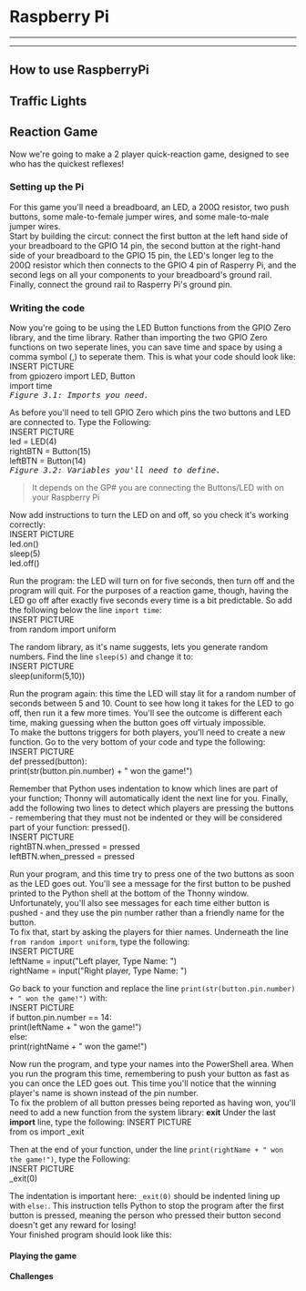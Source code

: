 # Raspberry Pi
---
---
## How to use RaspberryPi 

## Traffic Lights 


## Reaction Game 
  Now we're going to make a 2 player quick-reaction game, designed to see who has the quickest reflexes!
### Setting up the Pi
  For this game you'll need a breadboard, an LED, a 200Ω resistor, two push buttons, some male-to-female jumper wires, and some male-to-male jumper wires.<br>
  Start by building the circut: connect the first button at the left hand side of your breadboard to the GPIO 14 pin, the second button at the right-hand side of your breadboard to the GPIO 15 pin, the LED's longer leg to the 200Ω resistor which then connects to the GPIO 4 pin of Rasperry Pi, and the second legs on all your components to your breadboard's ground rail. Finally, connect the ground rail to Rasperry Pi's ground pin.
### Writing the code
  Now you're going to be using the LED Button functions from the GPIO Zero library, and the time library. Rather than importing the two GPIO Zero functions on two seperate lines, you can save time and space by using a comma symbol (,) to seperate them. This is what your code should look like:<br>
INSERT PICTURE<br>
  from gpiozero import LED, Button<br>
  import time<br>
 <kbd><img src=""><br><i>Figure 3.1: Imports you need.</i></kbd><br>

  As before you'll need to tell GPIO Zero which pins the two buttons and LED are connected to. Type the Following:<br>
INSERT PICTURE<br>
  led = LED(4)<br>
  rightBTN = Button(15)<br>
  leftBTN = Button(14)<br>
  <kbd><img src=""><br><i>Figure 3.2: Variables you'll need to define.</i></kbd><br>
  >It depends on the GP# you are connecting the Buttons/LED with on your Raspberry Pi<br>

  Now add instructions to turn the LED on and off, so you check it's working correctly:<br>
  INSERT PICTURE<br>
  led.on()<br>
  sleep(5)<br>
  led.off()<br>

  Run the program: the LED will turn on for five seconds, then turn off and the program will quit. For the purposes of a reaction game, though, having the LED go off after exactly five seconds every time is a bit predictable. So add the following below the line `import time`:<br>
  INSERT PICTURE<br>
  from random import uniform<br>
 
  The random library, as it's name suggests, lets you generate random numbers. Find the line `sleep(5)` and change it to:<br>
  INSERT PICTURE<br>
  sleep(uniform(5,10))<br>

  Run the program again: this time the LED will stay lit for a random number of seconds between 5 and 10. Count to see how long it takes for the LED to go off, then run it a few more times. You'll see the outcome is different each time, making guessing when the button goes off virtualy impossible.<br>
  To make the buttons triggers for both players, you'll need to create a new function. Go to the very bottom of your code and type the following:<br>
  INSERT PICTURE<br>
  def pressed(button):<br>
    print(str(button.pin.number) + " won the game!")<br>

  Remember that Python uses indentation to know which lines are part of your function; Thonny will automatically ident the next line for you. Finally, add the following two lines to detect which players are pressing the buttons - remembering that they must not be indented or they will be considered part of your function: pressed().<br>
  INSERT PICTURE<br>
  rightBTN.when_pressed = pressed<br>
  leftBTN.when_pressed = pressed<br>

  Run your program, and this time try to press one of the two buttons as soon as the LED goes out. You'll see a message for the first button to be pushed printed to the Python shell at the bottom of the Thonny window. Unfortunately, you'll also see messages for each time either button is pushed - and they use the pin number rather than a friendly name for the button.<br>
  To fix that, start by asking the players for thier names. Underneath the line `from random import uniform`, type the following:<br>
  INSERT PICTURE<br>
  leftName = input("Left player, Type Name: ")<br>
  rightName = input("Right player, Type Name: ")<br>
  
  Go back to your function and replace the line `print(str(button.pin.number) + " won the game!")` with:<br>
  INSERT PICTURE<br>
  if button.pin.number == 14:<br>
    print(leftName + " won the game!")<br>
  else:<br>
    print(rightName + " won the game!")<br>

  Now run the program, and type your names into the PowerShell area. When you run the program this time, remembering to push your button as fast as you can once the LED goes out. This time you'll notice that the winning player's name is shown instead of the pin number.<br>
  To fix the problem of all button presses being reported as having won, you'll need to add a new function from the system library: <b>exit</b> Under the last <b>import</b> line, type the following:
  INSERT PICTURE<br>
  from os import _exit<br>
  
Then at the end of your function, under the line `print(rightName + " won the game!")`, type the Following:<br>
  INSERT PICTURE<br>
  _exit(0)<br>

  The indentation is important here: `_exit(0)` should be indented lining up with `else:`. This instruction tells Python to stop the program after the first button is pressed, meaning the person who pressed their button second doesn't get any reward for losing!<br>
  Your finished program should look like this:

#### Playing the game

#### Challenges
